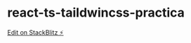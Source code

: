 # react-ts-taildwincss-practica

[Edit on StackBlitz ⚡️](https://stackblitz.com/edit/react-ts-bnfsob)